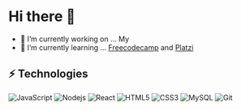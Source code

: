 # Hi there 👋
- 🔭 I’m currently working on ... My
- 🌱 I’m currently learning ...
[Freecodecamp](https://www.freecodecamp.org/learn/)
 and
[Platzi](https://www.platzi.com)

## ⚡ Technologies
![JavaScript](https://img.shields.io/badge/-JavaScript-black?style=flat-square&logo=javascript)
![Nodejs](https://img.shields.io/badge/-Nodejs-black?style=flat-square&logo=Node.js)
![React](https://img.shields.io/badge/-React-black?style=flat-square&logo=react)
![HTML5](https://img.shields.io/badge/-HTML5-E34F26?style=flat-square&logo=html5&logoColor=white)
![CSS3](https://img.shields.io/badge/-CSS3-1572B6?style=flat-square&logo=css3)
![MySQL](https://img.shields.io/badge/-MySQL-black?style=flat-square&logo=mysql)
![Git](https://img.shields.io/badge/-Git-black?style=flat-square&logo=git)

<!--
**loadresource/loadresource** is a ✨ _special_ ✨ repository because its `README.md` (this file) appears on your GitHub profile.

Here are some ideas to get you started:



